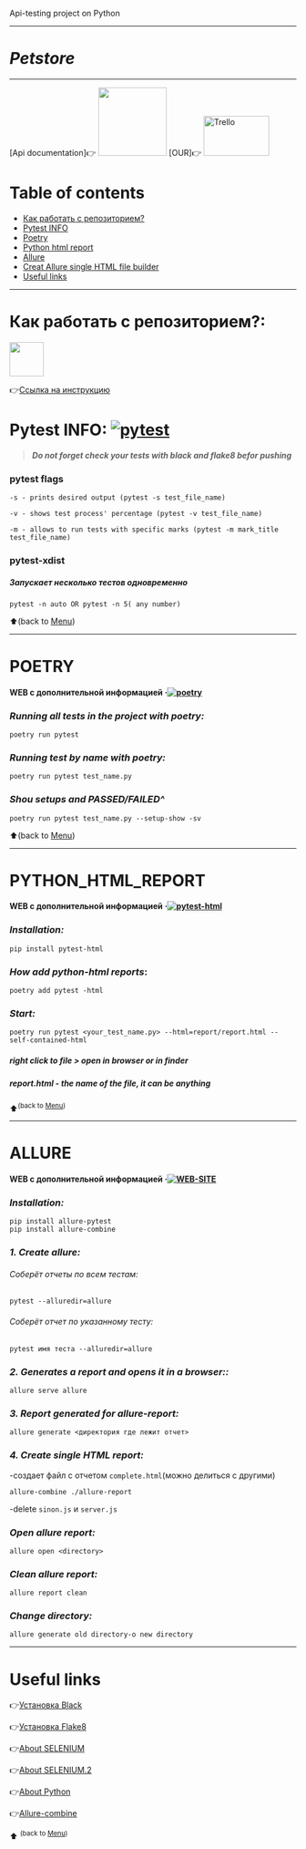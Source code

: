 Api-testing project on Python

---
# ***Petstore***

---

[Api documentation]👉
[<img src="https://www.saucedemo.com/static/media/Login_Bot_graphic.20658452.png" width="120" height="120">](https://petstore.swagger.io/)
[OUR]👉
[<img src="https://upload.wikimedia.org/wikipedia/commons/thumb/7/7a/Trello-logo-blue.svg/312px-Trello-logo-blue.svg.png" alt='Trello' width="115" height="70">](https://trello.com/b/6n6e0r1L/psevdokodapip)

# Table of contents
- [Как работать с репозиторием?](#some-inst)
- [Pytest INFO](#some-pytest)
- [Poetry](#some-poetry)
- [Python html report](#some-html)
- [Allure](#some-allure)
- [Creat Allure single HTML file builder](#some-allure-html-file)
- [Useful links](#some-links)
___

# **Как работать с репозиторием?:** <a name="some-inst"></a>
<img src="https://www.press-store.net/_pu/0/29765718.jpg" width="60" height="60"> 

👉[Ссылка на инструкцию](https://docs.google.com/document/d/1-eqVnOTsdPmREaV7frzYSc0VGnU-3FhHAfutOBCzdCw/edit?usp=sharing)

# Pytest INFO:<a name="some-pytest"></a> [![pytest](https://img.shields.io/badge/pytest-website-brightgreen.svg?style=flat-square)](https://docs.pytest.org/en/7.2.x/)

> ***Do not forget check your tests with black and flake8 befor pushing***

### **pytest flags**
    -s - prints desired output (pytest -s test_file_name)
    
    -v - shows test process' percentage (pytest -v test_file_name)
    
    -m - allows to run tests with specific marks (pytest -m mark_title test_file_name)

### **pytest-xdist**

##### *Запускает несколько тестов одновременно* 

    pytest -n auto OR pytest -n 5( any number)
    
⬆️(back to [Menu](#table-of-contents))
___
# POETRY<a name="some-poetry"></a> 
#### WEB с дополнительной информацией &middot;[![poetry](https://img.shields.io/badge/poetry-website-brightgreen.svg?style=flat-square)](https://python-poetry.org/docs/)
  
### *Running all tests in the project with poetry:*
  
    poetry run pytest 
  
### *Running test by name with poetry:*
  
    poetry run pytest test_name.py 
  
### *Shou setups and PASSED/FAILED^*
  
    poetry run pytest test_name.py --setup-show -sv 
    
⬆️(back to [Menu](#table-of-contents))
___
# PYTHON_HTML_REPORT <a name="some-html"></a>
#### WEB с дополнительной информацией &middot;[![pytest-html](https://img.shields.io/badge/pyhtml-website-brightgreen.svg?style=flat-square)](https://pytest-html.readthedocs.io/en/latest/user_guide.html)
### ***Installation:***
    pip install pytest-html

### *How add python-html reports*:
  
    poetry add pytest -html

### ***Start:***
  
    poetry run pytest <your_test_name.py> --html=report/report.html --self-contained-html
    
##### right click to file > open in browser or in finder  
##### report.html - the name of the file, it can be anything

⬆️<sup>(back to [Menu](#table-of-contents))</sup>
___
# ALLURE <a name="some-allure"></a>
#### WEB с дополнительной информацией &middot;[![WEB-SITE](https://img.shields.io/badge/allure-website-brightgreen.svg?style=flat-square)](https://docs.qameta.io/allure/#_pytest)

### ***Installation:***
    pip install allure-pytest
    pip install allure-combine
  
### ***1. Create allure:***
  
###### Соберёт отчеты по всем тестам:
  
    pytest --alluredir=allure
  
###### Соберёт отчет по  указанному тесту:
  
    pytest имя теста --alluredir=allure
  
### ***2. Generates a report and opens it in a browser::***
     
    allure serve allure
      
### ***3. Report generated for allure-report:***
  
    allure generate <директория где лежит отчет>
  
### ***4. Create single HTML report:***<a name="some-allure-html-file"></a>
-создает файл с отчетом `complete.html`(можно делиться с другими) 
  
    allure-combine ./allure-report
  
-delete  `sinon.js` и `server.js`
  
### ***Open allure report:***
  
    allure open <directory>  

### ***Clean allure report:***
  
    allure report clean 

### ***Change directory:***

    allure generate old directory-o new directory
___
# Useful links <a name="some-links"></a>

👉[Установка Black](https://pypi.org/project/black/)

👉[Установка Flake8](https://flake8.pycqa.org/en/latest/index.html#quickstart)

👉[About SELENIUM](https://selenium-python.readthedocs.io/)

👉[About SELENIUM.2](https://www.selenium.dev/documentation/)

👉[About Python](https://www.python.org/)

👉[Allure-combine](https://pypi.org/project/allure-combine/)


⬆️ <sup>(back to [Menu](#table-of-contents))</sup>

